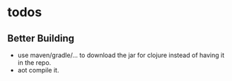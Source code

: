 # todos

## Better Building
- use maven/gradle/... to download the jar for clojure instead of having it in the repo.
- aot compile it.